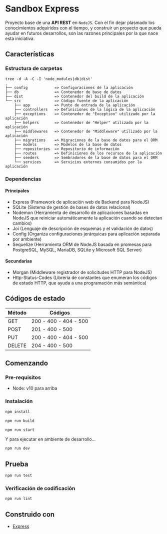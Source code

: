 # Sandbox Express

Proyecto base de una **API REST** en `NodeJS`. Con el fin dejar plasmado los conocimientos adquiridos con el tiempo, y construir un proyecto que pueda ayudar en futuros desarrollos, son las razones principales por la que nace esta iniciativa.

## Características

### Estructura de carpetas

```text
tree -d -A -C -I 'node_modules|db|dist'
.
├── config            => Configuraciones de la aplicación
├── db                => Contenedor de base de datos
├── dist              => Contenedor del build de la aplicación
└── src               => Código fuente de la aplicación
    ├── app           => Punto de entrada de la aplicación
    ├── controllers   => Definiciones de la lógica de la aplicación
    ├── exceptions    => Contenedor de "Exception" utilizado por la aplicación
    ├── helpers       => Contenedor de "Helper" utilizado por la aplicación
    ├── middlewares   => Contenedor de "Middleware" utilizado por la aplicación
    ├── migrations    => Migraciones de la base de datos para el ORM
    ├── models        => Modelos de la base de datos
    ├── repositories  => Repositorio de información
    ├── routes        => Definiciones de los recursos de la aplicación
    ├── seeders       => Sembradores de la base de datos para el ORM
    └── services      => Servicios externos consumidos por la aplicación
```

### Dependencias

#### Principales

- Express (Framework de aplicación web de Backend para NodeJS)
- SQLite (Sistema de gestión de bases de datos relacional)
- Nodemon (Herramienta de desarrollo de aplicaciones basadas en NodeJS que reiniciar automáticamente la aplicación cuando se detectan cambios)
- Joi (Lenguaje de descripción de esquemas y el validación de datos)
- Config (Organiza configuraciones jerárquicas para aplicación separada por ambiente)
- Sequelize (Herramienta ORM de NodeJS basada en promesas para PostgreSQL, MySQL, MariaDB, SQLite y Microsoft SQL Server)

#### Secundarias

- Morgan (Middleware registrador de solicitudes HTTP para NodeJS)
- Http-Status-Codes (Librería de constantes que enumeran los códigos de estado HTTP, que ayuda a una programación más semántica)

## Códigos de estado

| Método | Códigos               |
| ------ | --------------------- |
| GET    | 200 - 400 - 404 - 500 |
| POST   | 201 - 400 - 500       |
| PUT    | 200 - 400 - 404 - 500 |
| DELETE | 204 - 400 - 500       |

## Comenzando

### Pre-requisitos

- Node: v10 para arriba

### Instalación

```bash
npm install
```

```bash
npm run build
```

```bash
npm run start
```

Y para ejecutar en ambiente de desarrollo...

```bash
npm run dev
```

## Prueba

```bash
npm run test
```

### Verificación de codificación

```bash
npm run lint
```

## Construido con

- [Express](https://expressjs.com/)
